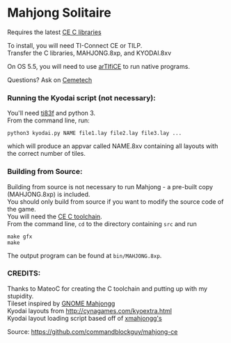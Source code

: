 # Mahjong Solitaire

Requires the latest [CE C libraries](https://tiny.cc/clibs)

To install, you will need TI-Connect CE or TILP.  
Transfer the C libraries, MAHJONG.8xp, and KYODAI.8xv

On OS 5.5, you will need to use [arTIfiCE](https://yvantt.github.io/arTIfiCE/) to run native programs.

Questions? Ask on [Cemetech](https://www.cemetech.net/forum/viewtopic.php?t=15230)

### Running the Kyodai script (not necessary):  
You'll need [ti83f](https://bitbucket.org/keoni29/ti83f) and python 3.  
From the command line, run:
```
python3 kyodai.py NAME file1.lay file2.lay file3.lay ...
```
which will produce an appvar called NAME.8xv containing all layouts with the correct number of tiles.

### Building from Source:
Building from source is not necessary to run Mahjong - a pre-built copy (MAHJONG.8xp) is included.  
You should only build from source if you want to modify the source code of the game.  
You will need the [CE C toolchain](https://github.com/CE-Programming/toolchain/releases).  
From the command line, `cd` to the directory containing `src` and run
```
make gfx
make
```
The output program can be found at `bin/MAHJONG.8xp`.

### CREDITS:
Thanks to MateoC for creating the C toolchain and putting up with my stupidity.  
Tileset inspired by [GNOME Mahjongg](https://gitlab.gnome.org/GNOME/gnome-mahjongg)  
Kyodai layouts from http://cynagames.com/kyoextra.html  
Kyodai layout loading script based off of [xmahjongg's](https://www.lcdf.org/xmahjongg/)

Source: https://github.com/commandblockguy/mahjong-ce
